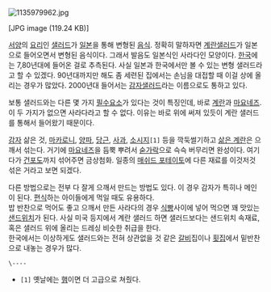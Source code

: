 ![1135979962.jpg](//rv.wkcdn.net/http://rigvedawiki.net/r1/pds/1135979962.jpg)

[JPG image (119.24 KB)]

[서양](%EC%84%9C%EC%96%91.md)의 [요리](%EC%9A%94%EB%A6%AC.md)인
[샐러드](%EC%83%90%EB%9F%AC%EB%93%9C.md)가 [일본](%EC%9D%BC%EB%B3%B8.md)을 통해
변형된 [음식](%EC%9D%8C%EC%8B%9D.md). 정확히 말하자면 [계란샐러드](%EA%B3%84%EB%9E%80%20%EC%83%90%EB%9F%AC%EB%93%9C.md)가 일본으로 들어오면서 변형된
음식이다. 그래서 발음도 일본식인 사라다인 모양이다. [한국](%ED%95%9C%EA%B5%AD.md)에는 7,80년대에 들어온 걸로
추측된다. 사실 일본과 한국에서만 볼 수 있는 변형 샐러드라고 할 수 있겠다. 90년대까지만 해도 좀 세련된 집에서는 손님을 대접할 때 이걸
상에 올리는 경우가 많았다. 2000년대 들어서는 [감자샐러드](%EA%B0%90%EC%9E%90%20%EC%83%90%EB%9F%AC%EB%93%9C.md)라는 이름으로도 통하고 있다.

보통 샐러드와는 다른 몇 가지 [필수요소](%ED%95%84%EC%88%98%EC%9A%94%EC%86%8C.md)가 있다는 것이
특징인데, 바로 [계란](%EA%B3%84%EB%9E%80.md)과
[마요네즈](%EB%A7%88%EC%9A%94%EB%84%A4%EC%A6%88.md). 이 두 가지가 없으면 사라다라고 할 수 없다.
이유는 바로 위에 써져 있듯이 계란 샐러드를 통해서 들어왔기 때문이다.

[감자](%EA%B0%90%EC%9E%90.md) 삶은 것,
[마카로니](%EB%A7%88%EC%B9%B4%EB%A1%9C%EB%8B%88.md),
[양파](%EC%96%91%ED%8C%8C.md), [당근](%EB%8B%B9%EA%B7%BC.md),
[사과](%EC%82%AC%EA%B3%BC.md), [소시지](%EC%86%8C%EC%8B%9C%EC%A7%80.md)`[1]`
등을 깍둑썰기하고 [삶은 계란](%EC%82%B6%EC%9D%80%20%EA%B3%84%EB%9E%80.md)은 으깨서 섞는다. 거기에
[마요네즈](%EB%A7%88%EC%9A%94%EB%84%A4%EC%A6%88.md)을 듬뿍 뿌려서
[숟가락](%EC%88%9F%EA%B0%80%EB%9D%BD.md)으로 슥슥 버무리면 완성이다. 여기다가
[건포도](%EA%B1%B4%ED%8F%AC%EB%8F%84.md)까지 섞어주면 금상첨화. 일종의 [매쉬드 포테이토](%EB%A7%A4%EC%89%AC%EB%93%9C%20%ED%8F%AC%ED%85%8C%EC%9D%B4%ED%86%A0.md)에 다른 재료를 이것저것
섞은 거라고 보면 되겠다.

다른 방법으로는 전부 다 잘게 으깨서 만드는 방법도 있다. 이 경우 감자가 특히나 메인이 된다.
[편식](%ED%8E%B8%EC%8B%9D.md)하는 아이들에게 먹일 때도 유용하다.  
밥 반찬으로 먹어도 좋고 으깨서 만든 사라다의 경우 [식빵](%EC%8B%9D%EB%B9%B5.md)사이에 넣어 먹으면 꽤 맛있는
[샌드위치](%EC%83%8C%EB%93%9C%EC%9C%84%EC%B9%98.md)가 된다. 사실 미국 등지에서 계란 샐러드 하면
샐러드보다는 샌드위치 속재료, 혹은 샐러드 위에 올리는 드레싱 비슷한 취급을 한다.  
한국에서는 이상하게도 샐러드와는 전혀 상관없을 것 같은 [갈비](%EA%B0%88%EB%B9%84.md)집이나
[횟집](%ED%9A%9F%EC%A7%91.md)에서 밑반찬으로 내놓는 경우가 많다.

`\----`

  * `[1]` 옛날에는 [햄](%ED%96%84.md)이면 더 고급으로 쳐줬다.

